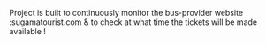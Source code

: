 Project is built to continuously monitor the bus-provider website :sugamatourist.com & to check at what time the tickets will be made available ! 
